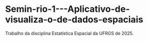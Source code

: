 # Semin-rio-1---Aplicativo-de-visualiza-o-de-dados-espaciais
Trabalho da disciplina Estatística Espacial da UFRGS de 2025. 

